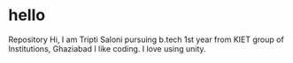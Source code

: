 # hello
Repository
Hi, I am Tripti Saloni pursuing b.tech 1st year from KIET group of Institutions, Ghaziabad
I like coding. I love using unity.
